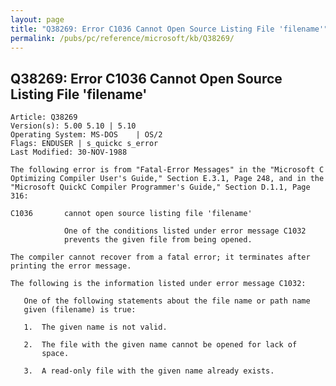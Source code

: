 ```yaml
---
layout: page
title: "Q38269: Error C1036 Cannot Open Source Listing File 'filename'"
permalink: /pubs/pc/reference/microsoft/kb/Q38269/
---
```


## Q38269: Error C1036 Cannot Open Source Listing File 'filename'

	Article: Q38269
	Version(s): 5.00 5.10 | 5.10
	Operating System: MS-DOS    | OS/2
	Flags: ENDUSER | s_quickc s_error
	Last Modified: 30-NOV-1988
	
	The following error is from "Fatal-Error Messages" in the "Microsoft C
	Optimizing Compiler User's Guide," Section E.3.1, Page 248, and in the
	"Microsoft QuickC Compiler Programmer's Guide," Section D.1.1, Page
	316:
	
	C1036       cannot open source listing file 'filename'
	
	            One of the conditions listed under error message C1032
	            prevents the given file from being opened.
	
	The compiler cannot recover from a fatal error; it terminates after
	printing the error message.
	
	The following is the information listed under error message C1032:
	
	   One of the following statements about the file name or path name
	   given (filename) is true:
	
	   1.  The given name is not valid.
	
	   2.  The file with the given name cannot be opened for lack of
	       space.
	
	   3.  A read-only file with the given name already exists.
